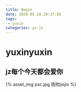 ```yaml
---
title: Begin
date: 2020-05-20 20:37:50
tags:
 - yuxin
categories: yx-jz
---
```


# **yuxinyuxin**

## **jz每个今天都会爱你**

{% asset_img psc.jpg 雨欣jiojio %}